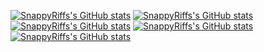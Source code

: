 
<!---
SnappyRiffs/SnappyRiffs is a ✨ special ✨ repository because its `README.md` (this file) appears on your GitHub profile.
You can click the Preview link to take a look at your changes.
--->

[![SnappyRiffs's GitHub stats](https://github-readme-stats.vercel.app/api?username=SnappyRiffs&show=reviews,discussions_started,discussions_answered,prs_merged,prs_merged_percentage&show_icons=true)](https://github.com/anuraghazra/github-readme-stats)
[![SnappyRiffs's GitHub stats](https://github-readme-stats.vercel.app/api/top-langs/?username=SnappyRiffs&layout=compact&langs_count=20)](https://github.com/anuraghazra/github-readme-stats)
[![SnappyRiffs's GitHub stats](https://github-readme-stats.vercel.app/api/pin/?username=SnappyRiffs&repo=html-thingies&show_owner=true)](https://github.com/anuraghazra/github-readme-stats)
[![SnappyRiffs's GitHub stats](https://github-readme-stats.vercel.app/api/pin/?username=SnappyRiffs&repo=OFFSEAONS2024&show_owner=true)](https://github.com/anuraghazra/github-readme-stats)
[![SnappyRiffs's GitHub stats](https://github-readme-stats.vercel.app/api/pin/?username=SnappyRiffs&repo=ttrl-programming-language&show_owner=true)](https://github.com/anuraghazra/github-readme-stats)
